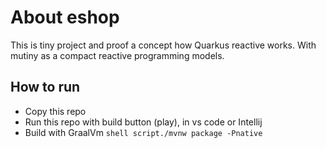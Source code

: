 # About eshop

This is tiny project and proof a concept how Quarkus reactive works. 
With mutiny as a compact reactive programming models.  

## How to run
- Copy this repo
- Run this repo with build button (play), in vs code or Intellij
- Build with GraalVm  ```shell script./mvnw package -Pnative```
